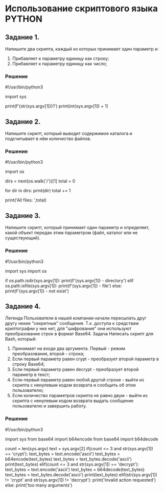 # Использование скриптового языка PYTHON
## Задание 1.  
Напишите два скрипта, каждый из которых принимает один параметр и: 
1. Прибавляет к параметру единицу как строку; 
2. Прибавляет к параметру единицу как число;

### Решение

#!/usr/bin/python3

import sys

print(f'{str(sys.argv[1])}1')
print(int(sys.argv[1]) + 1)

## Задание 2.
Напишите скрипт, который выводит содержимое каталога и подсчитывает в нём количество файлов.

### Решение

#!/usr/bin/python3

import os

dirs = next(os.walk('/'))[1]
total = 0

for dir in dirs:
    print(dir)
    total += 1

print('All files: ',total)

## Задание 3.
Напишите скрипт, который принимает один параметр и определяет, какой объект передан этим параметром (файл, каталог или не существующий).

### Решение

#1/usr/bin/python3

import sys
import os

if os.path.isdir(sys.argv[1]):
    print(f'{sys.argv[1]} - directory')
elif os.path.isfile(sys.argv[1]):
    print(f'{sys.argv[1]} - file')
else:
    print(f'{sys.argv[1]} - not exist')

## Задание 4.
Легенда
Пользователи в нашей компании начали пересылать друг другу некие "секретные" сообщения. Т.к. доступа к средствам криптографии у них нет, для "шифрования" они используют преобразование строк в формат Base64.
Задача
Написать скрипт для Bash, который:
1. Принимает на входе два аргумента. Первый - режим преобразования, второй - строка;
2. Если первый параметр равен crypt - преобразует второй параметр в строку Base64;
3. Если первый параметр равен decrypt - преобразует второй параметр в текст;
4. Если первый параметр равен любой другой строке - выйти из скрипта с ненулевым кодом возврата и сообщить об этом пользователю;
5. Если количество параметров скрипта не равно двум - выйти из скрипта с ненулевым кодом возврата выдать сообщение пользователю и завершить работу.

### Решение

#!/usr/bin/python3

import sys
from base64 import b64encode
from base64 import b64decode

count = len(sys.argv)
text = sys.argv[2]
if(count <= 3 and str(sys.argv[1]) == 'crypt'):
    text_bytes = text.encode('ascii')
    text_bytes = b64encode(text_bytes)
    text_bytes = text_bytes.decode('ascii')
    print(text_bytes)
elif(count <= 3 and str(sys.argv[1]) == 'decrypt'):
    text_bytes = text.encode('ascii')
    text_bytes = b64decode(text_bytes)
    text_bytes = text_bytes.decode('ascii')
    print(text_bytes)
elif(str(sys.argv[1]) != 'crypt' and str(sys.argv[1]) != 'decrypt'):
    print('Invalid action requested')
else:
    print('too many arguments')
